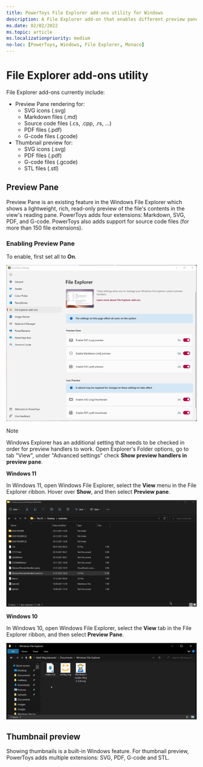 ```yaml
---
title: PowerToys File Explorer add-ons utility for Windows
description: A File Explorer add-on that enables different preview pane and thumbnail renderers for different file types.
ms.date: 02/02/2022
ms.topic: article
ms.localizationpriority: medium
no-loc: [PowerToys, Windows, File Explorer, Monaco]
---
```


# File Explorer add-ons utility

File Explorer add-ons currently include:

- Preview Pane rendering for:
  - SVG icons (.svg)
  - Markdown files (.md)
  - Source code files (.cs, .cpp, .rs, ...)
  - PDF files (.pdf)
  - G-code files (.gcode)
- Thumbnail preview for:
  - SVG icons (.svg)
  - PDF files (.pdf)
  - G-code files (.gcode)
  - STL files (.stl)

## Preview Pane

Preview Pane is an existing feature in the Windows File Explorer which shows a lightweight, rich, read-only preview of the file's contents in the view's reading pane. PowerToys adds four extensions: Markdown, SVG, PDF, and G-code. PowerToys also adds support for source code files (for more than 150 file extensions).

### Enabling Preview Pane

To enable, first set all to **On**.

![PowerToys Settings Enable File Explorer screenshot](../images/powertoys-settings-fileexplorer.png)

> [!NOTE]
> Windows Explorer has an additional setting that needs to be checked in order for preview handlers to work. Open Explorer's Folder options, go to tab "View", under "Advanced settings" check **Show preview handlers in preview pane**.

**Windows 11**

In Windows 11, open Windows File Explorer, select the **View** menu in the File Explorer ribbon. Hover over **Show**, and then select **Preview pane**.

![PowerToys Preview Pane demo for Windows 11.](../images/powertoys-fileexplorer-win11.gif)

**Windows 10**

In Windows 10, open Windows File Explorer, select the **View** tab in the File Explorer ribbon, and then select **Preview Pane**.

![PowerToys Preview Pane demo for Windows 10.](../images/powertoys-fileexplorer.gif)

## Thumbnail preview

Showing thumbnails is a built-in Windows feature. For thumbnail preview, PowerToys adds multiple extensions: SVG, PDF, G-code and STL.
